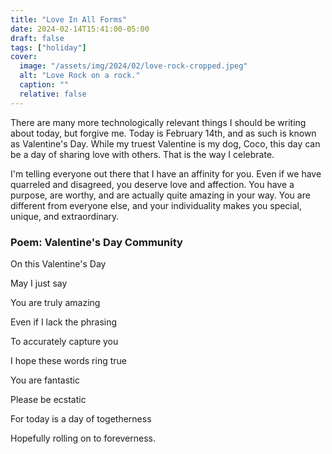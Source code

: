 ```yaml
---
title: "Love In All Forms"
date: 2024-02-14T15:41:00-05:00
draft: false
tags: ["holiday"]
cover:
  image: "/assets/img/2024/02/love-rock-cropped.jpeg"
  alt: "Love Rock on a rock."
  caption: ""
  relative: false
---
```


There are many more technologically relevant things I should be writing about today, but forgive me. Today is February 14th, and as such is known as Valentine's Day. While my truest Valentine is my dog, Coco, this day can be a day of sharing love with others. That is the way I celebrate.

I'm telling everyone out there that I have an affinity for you. Even if we have quarreled and disagreed, you deserve love and affection. You have a purpose, are worthy, and are actually quite amazing in your way. You are different from everyone else, and your individuality makes you special, unique, and extraordinary.

### Poem: Valentine's Day Community

On this Valentine's Day

May I just say

You are truly amazing

Even if I lack the phrasing

To accurately capture you

I hope these words ring true

You are fantastic

Please be ecstatic

For today is a day of togetherness

Hopefully rolling on to foreverness.
